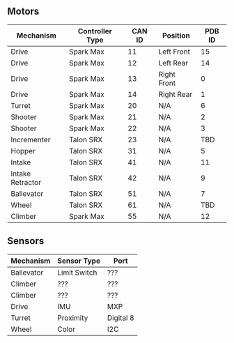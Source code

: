 ## Motors

| Mechanism        | Controller Type | CAN ID | Position    | PDB ID |
| ---------------- | --------------- | ------ | ----------- | ------ |
| Drive            | Spark Max       | 11     | Left Front  | 15     |
| Drive            | Spark Max       | 12     | Left Rear   | 14     |
| Drive            | Spark Max       | 13     | Right Front | 0      |
| Drive            | Spark Max       | 14     | Right Rear  | 1      |
| Turret           | Spark Max       | 20     | N/A         | 6      |
| Shooter          | Spark Max       | 21     | N/A         | 2      |
| Shooter          | Spark Max       | 22     | N/A         | 3      |
| Incrementer      | Talon SRX       | 23     | N/A         | TBD    |
| Hopper           | Talon SRX       | 31     | N/A         | 5      |
| Intake           | Talon SRX       | 41     | N/A         | 11     |
| Intake Retractor | Talon SRX       | 42     | N/A         | 9      |
| Ballevator       | Talon SRX       | 51     | N/A         | 7      |
| Wheel            | Talon SRX       | 61     | N/A         | TBD    |
| Climber          | Spark Max       | 55     | N/A         | 12     |

## Sensors

| Mechanism  | Sensor Type  | Port      |
| ---------- | ------------ | --------- |
| Ballevator | Limit Switch | ???       |
| Climber    | ???          | ???       |
| Climber    | ???          | ???       |
| Drive      | IMU          | MXP       |
| Turret     | Proximity    | Digital 8 |
| Wheel      | Color        | I2C       |
